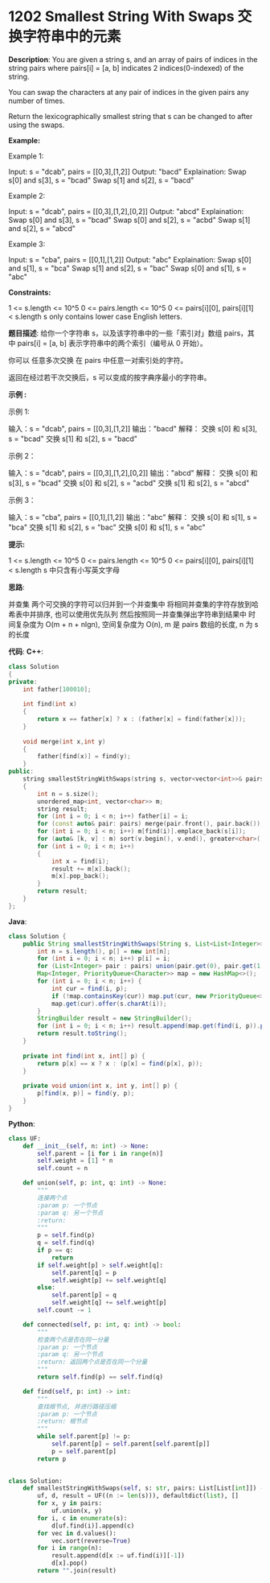 # 1202 Smallest String With Swaps  交换字符串中的元素

__Description__:
You are given a string s, and an array of pairs of indices in the string pairs where pairs[i] = [a, b] indicates 2 indices(0-indexed) of the string.

You can swap the characters at any pair of indices in the given pairs any number of times.

Return the lexicographically smallest string that s can be changed to after using the swaps.

__Example:__

Example 1:

Input: s = "dcab", pairs = [[0,3],[1,2]]
Output: "bacd"
Explaination:
Swap s[0] and s[3], s = "bcad"
Swap s[1] and s[2], s = "bacd"

Example 2:

Input: s = "dcab", pairs = [[0,3],[1,2],[0,2]]
Output: "abcd"
Explaination:
Swap s[0] and s[3], s = "bcad"
Swap s[0] and s[2], s = "acbd"
Swap s[1] and s[2], s = "abcd"

Example 3:

Input: s = "cba", pairs = [[0,1],[1,2]]
Output: "abc"
Explaination:
Swap s[0] and s[1], s = "bca"
Swap s[1] and s[2], s = "bac"
Swap s[0] and s[1], s = "abc"

__Constraints:__

1 <= s.length <= 10^5
0 <= pairs.length <= 10^5
0 <= pairs[i][0], pairs[i][1] < s.length
s only contains lower case English letters.

__题目描述__:
给你一个字符串 s，以及该字符串中的一些「索引对」数组 pairs，其中 pairs[i] = [a, b] 表示字符串中的两个索引（编号从 0 开始）。

你可以 任意多次交换 在 pairs 中任意一对索引处的字符。

返回在经过若干次交换后，s 可以变成的按字典序最小的字符串。

__示例 :__

示例 1:

输入：s = "dcab", pairs = [[0,3],[1,2]]
输出："bacd"
解释：
交换 s[0] 和 s[3], s = "bcad"
交换 s[1] 和 s[2], s = "bacd"

示例 2：

输入：s = "dcab", pairs = [[0,3],[1,2],[0,2]]
输出："abcd"
解释：
交换 s[0] 和 s[3], s = "bcad"
交换 s[0] 和 s[2], s = "acbd"
交换 s[1] 和 s[2], s = "abcd"

示例 3：

输入：s = "cba", pairs = [[0,1],[1,2]]
输出："abc"
解释：
交换 s[0] 和 s[1], s = "bca"
交换 s[1] 和 s[2], s = "bac"
交换 s[0] 和 s[1], s = "abc"

__提示:__

1 <= s.length <= 10^5
0 <= pairs.length <= 10^5
0 <= pairs[i][0], pairs[i][1] < s.length
s 中只含有小写英文字母

__思路__:

并查集
两个可交换的字符可以归并到一个并查集中
将相同并查集的字符存放到哈希表中并排序, 也可以使用优先队列
然后按照同一并查集弹出字符串到结果中
时间复杂度为 O(m + n + nlgn), 空间复杂度为 O(n), m 是 pairs 数组的长度, n 为 s 的长度

__代码__:
__C++__:

```C++
class Solution 
{
private:
    int father[100010];
    
    int find(int x)
    {
        return x == father[x] ? x : (father[x] = find(father[x]));
    }
    
    void merge(int x,int y)
    {
        father[find(x)] = find(y);
    }
public:
    string smallestStringWithSwaps(string s, vector<vector<int>>& pairs)
    {
        int n = s.size();
        unordered_map<int, vector<char>> m;
        string result;
        for (int i = 0; i < n; i++) father[i] = i;
        for (const auto& pair: pairs) merge(pair.front(), pair.back());
        for (int i = 0; i < n; i++) m[find(i)].emplace_back(s[i]);
        for (auto& [k, v] : m) sort(v.begin(), v.end(), greater<char>());
        for (int i = 0; i < n; i++) 
        {
            int x = find(i);
            result += m[x].back();
            m[x].pop_back();
        }
        return result;
    }
};
```

__Java__:

```Java
class Solution {
    public String smallestStringWithSwaps(String s, List<List<Integer>> pairs) {
        int n = s.length(), p[] = new int[n];
        for (int i = 0; i < n; i++) p[i] = i;
        for (List<Integer> pair : pairs) union(pair.get(0), pair.get(1), p);
        Map<Integer, PriorityQueue<Character>> map = new HashMap<>();
        for (int i = 0; i < n; i++) {
            int cur = find(i, p);
            if (!map.containsKey(cur)) map.put(cur, new PriorityQueue<>());
            map.get(cur).offer(s.charAt(i));
        }
        StringBuilder result = new StringBuilder();
        for (int i = 0; i < n; i++) result.append(map.get(find(i, p)).poll());
        return result.toString();
    }
    
    private int find(int x, int[] p) {
        return p[x] == x ? x : (p[x] = find(p[x], p));
    }
    
    private void union(int x, int y, int[] p) {
        p[find(x, p)] = find(y, p);
    }
}
```

__Python__:

```Python
class UF:
    def __init__(self, n: int) -> None:
        self.parent = [i for i in range(n)]
        self.weight = [1] * n
        self.count = n

    def union(self, p: int, q: int) -> None:
        """
        连接两个点
        :param p: 一个节点
        :param q: 另一个节点
        :return:
        """
        p = self.find(p)
        q = self.find(q)
        if p == q:
            return
        if self.weight[p] > self.weight[q]:
            self.parent[q] = p
            self.weight[p] += self.weight[q]
        else:
            self.parent[p] = q
            self.weight[q] += self.weight[p]
        self.count -= 1

    def connected(self, p: int, q: int) -> bool:
        """
        检查两个点是否在同一分量
        :param p: 一个节点
        :param q: 另一个节点
        :return: 返回两个点是否在同一个分量
        """
        return self.find(p) == self.find(q)

    def find(self, p: int) -> int:
        """
        查找根节点, 并进行路径压缩
        :param p: 一个节点
        :return: 根节点
        """
        while self.parent[p] != p:
            self.parent[p] = self.parent[self.parent[p]]
            p = self.parent[p]
        return p

        
class Solution:
    def smallestStringWithSwaps(self, s: str, pairs: List[List[int]]) -> str:
        uf, d, result = UF((n := len(s))), defaultdict(list), []
        for x, y in pairs:
            uf.union(x, y)
        for i, c in enumerate(s):
            d[uf.find(i)].append(c)
        for vec in d.values():
            vec.sort(reverse=True)
        for i in range(n):
            result.append(d[x := uf.find(i)][-1])
            d[x].pop()
        return "".join(result)
```
